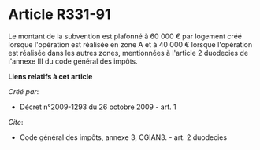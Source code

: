 # Article R331-91

Le montant de la subvention est plafonné à 60 000 € par logement créé lorsque l'opération est réalisée en zone A et à 40 000
€ lorsque l'opération est réalisée dans les autres zones, mentionnées à l'article 2 duodecies de l'annexe III du code général
des impôts.

**Liens relatifs à cet article**

_Créé par_:

  - Décret n°2009-1293 du 26 octobre 2009 - art. 1

_Cite_:

  - Code général des impôts, annexe 3, CGIAN3. - art. 2 duodecies
